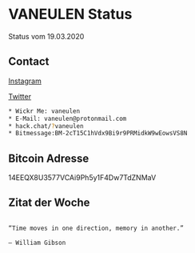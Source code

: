 ⠀
# VANEULEN Status

Status vom 19.03.2020

## Contact

[Instagram](https://www.instagram.com/vaneulen/)

[Twitter](http://twitter.com/vaneulen)

```bash
* Wickr Me: vaneulen
* E-Mail: vaneulen@protonmail.com
* hack.chat/?vaneulen
* Bitmessage:BM-2cT15C1hVdx9Bi9r9PRMidkW9wEowsVS8N
```

## Bitcoin Adresse

14EEQX8U3577VCAi9Ph5y1F4Dw7TdZNMaV

## Zitat der Woche

```bash

“Time moves in one direction, memory in another.”

― William Gibson

```
